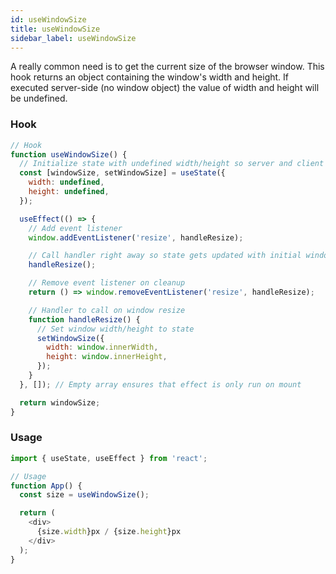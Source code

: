 ```yaml
---
id: useWindowSize
title: useWindowSize
sidebar_label: useWindowSize
---
```


A really common need is to get the current size of the browser window. This hook returns an object containing the window's width and height. If executed server-side (no window object) the value of width and height will be undefined.

### Hook

```js
// Hook
function useWindowSize() {
  // Initialize state with undefined width/height so server and client renders match
  const [windowSize, setWindowSize] = useState({
    width: undefined,
    height: undefined,
  });

  useEffect(() => {
    // Add event listener
    window.addEventListener('resize', handleResize);

    // Call handler right away so state gets updated with initial window size
    handleResize();

    // Remove event listener on cleanup
    return () => window.removeEventListener('resize', handleResize);

    // Handler to call on window resize
    function handleResize() {
      // Set window width/height to state
      setWindowSize({
        width: window.innerWidth,
        height: window.innerHeight,
      });
    }
  }, []); // Empty array ensures that effect is only run on mount

  return windowSize;
}
```

### Usage

```js
import { useState, useEffect } from 'react';

// Usage
function App() {
  const size = useWindowSize();

  return (
    <div>
      {size.width}px / {size.height}px
    </div>
  );
}
```
